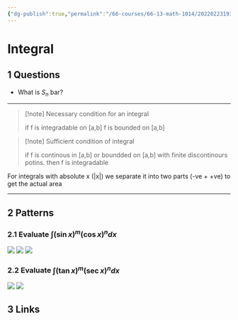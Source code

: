 ```yaml
---
{"dg-publish":true,"permalink":"/66-courses/66-13-math-1014/20220223193335-integral/","dgHomeLink":true,"dgPassFrontmatter":false}
---
```



# Integral

## 1 Questions

- What is $S_n$ bar?

---

> [!note] Necessary condition for an integral
> 
> if f is integradable on [a,b] f is bounded on [a,b]
> 

> [!note] Sufficient condition of integral
> 
> if f is continous in [a,b] or boundded on [a,b] with finite discontinours potins. then f is integradable

For integrals with absolute x (|x|) we separate it into two parts (-ve + +ve) to get the actual area

---

## 2 Patterns

### 2.1 Evaluate $\int{(\sin x)}^{m}(\cos x)^{n}dx$

![](Pasted%20image%2020220227164149.png)
![](Pasted%20image%2020220227164212.png)
![](Pasted%20image%2020220227164222.png)

### 2.2 Evaluate $\int{(\tan x)^{m}(\sec x)^{n}}dx$

![](Pasted%20image%2020220227163950.png)
![](Pasted%20image%2020220227164031.png)

## 3 Links
